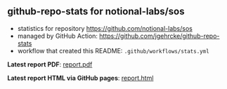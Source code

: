 ## github-repo-stats for notional-labs/sos

- statistics for repository https://github.com/notional-labs/sos
- managed by GitHub Action: https://github.com/jgehrcke/github-repo-stats
- workflow that created this README: `.github/workflows/stats.yml`

**Latest report PDF**: [report.pdf](https://github.com/notional-labs/sos/raw/github-repo-stats/notional-labs/sos/latest-report/report.pdf)


**Latest report HTML via GitHub pages**: [report.html](https://faddat.github.io/sos/notional-labs/sos/latest-report/report.html)
